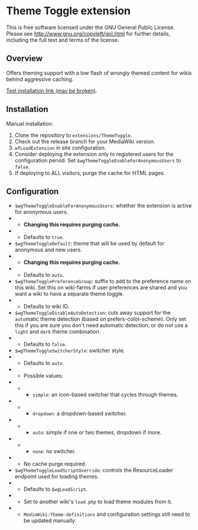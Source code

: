 # Theme Toggle extension

This is free software licensed under the GNU General Public License. Please
see http://www.gnu.org/copyleft/gpl.html for further details, including the
full text and terms of the license.

## Overview
Offers theming support with a low flash of wrongly themed content for wikis behind aggressive caching.

[Test installation link (may be broken)](https://1.37.wiki-dev.mglolenstine.xyz/wiki/ARK_Survival_Evolved_Wiki).

## Installation
Manual installation:
1. Clone the repository to `extensions/ThemeToggle`.
2. Check out the release branch for your MediaWiki version.
3. `wfLoadExtension` in site configuration.
4. Consider deploying the extension only to registered users for the configuration period. Set `$wgThemeToggleEnableForAnonymousUsers` to `false`.
5. If deploying to ALL visitors, purge the cache for HTML pages.

## Configuration
* `$wgThemeToggleEnableForAnonymousUsers`: whether the extension is active for anonymous users.
* * **Changing this requires purging cache.**
* * Defaults to `true`.
* `$wgThemeToggleDefault`: theme that will be used by default for anonymous and new users.
* * **Changing this requires purging cache.**
* * Defaults to `auto`.
* `$wgThemeTogglePreferenceGroup`: suffix to add to the preference name on this wiki. Set this on wiki-farms if user preferences are shared and you want a wiki to have a separate theme toggle.
* * Defaults to wiki ID.
* `$wgThemeToggleDisableAutoDetection`: cuts away support for the `auto`matic theme detection (based on prefers-color-scheme). Only set this if you are sure you don't need automatic detection, or do not use a `light` and `dark` theme combination.
* * Defaults to `false`.
* `$wgThemeToggleSwitcherStyle`: switcher style.
* * Defaults to `auto`.
* * Possible values:
* * * `simple`: an icon-based switcher that cycles through themes.
* * * `dropdown`: a dropdown-based switcher.
* * * `auto`: simple if one or two themes, dropdown if more.
* * * `none`: no switcher.
* * No cache purge required.
* `$wgThemeToggleLoadScriptOverride`: controls the ResourceLoader endpoint used for loading themes.
* * Defaults to `$wgLoadScript`.
* * Set to another wiki's `load.php` to load theme modules from it.
* * `MediaWiki:Theme-definitions` and configuration settings still need to be updated manually.